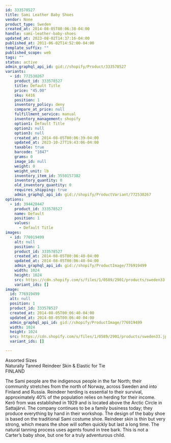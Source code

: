 ```yaml
---
id: 333578527
title: Sami Leather Baby Shoes
vendor: None
product_type: Sweden
created_at: 2014-08-05T00:06:38-04:00
handle: sami-leather-baby-shoes
updated_at: 2023-08-02T14:37:16-04:00
published_at: 2011-06-02T14:52:00-04:00
template_suffix: ""
published_scope: web
tags: ""
status: active
admin_graphql_api_id: gid://shopify/Product/333578527
variants:
  - id: 772530267
    product_id: 333578527
    title: Default Title
    price: "45.00"
    sku: K416
    position: 1
    inventory_policy: deny
    compare_at_price: null
    fulfillment_service: manual
    inventory_management: shopify
    option1: Default Title
    option2: null
    option3: null
    created_at: 2014-08-05T00:06:39-04:00
    updated_at: 2023-10-27T19:43:06-04:00
    taxable: true
    barcode: "1847"
    grams: 0
    image_id: null
    weight: 0
    weight_unit: lb
    inventory_item_id: 3550157382
    inventory_quantity: 0
    old_inventory_quantity: 0
    requires_shipping: true
    admin_graphql_api_id: gid://shopify/ProductVariant/772530267
options:
  - id: 394428447
    product_id: 333578527
    name: Default
    position: 1
    values:
      - Default Title
images:
  - id: 776919499
    alt: null
    position: 1
    product_id: 333578527
    created_at: 2014-08-05T00:06:40-04:00
    updated_at: 2014-08-05T00:06:40-04:00
    admin_graphql_api_id: gid://shopify/ProductImage/776919499
    width: 1024
    height: 1024
    src: https://cdn.shopify.com/s/files/1/0589/2901/products/sweden33.jpeg?v=1407211600
    variant_ids: []
image:
  id: 776919499
  alt: null
  position: 1
  product_id: 333578527
  created_at: 2014-08-05T00:06:40-04:00
  updated_at: 2014-08-05T00:06:40-04:00
  admin_graphql_api_id: gid://shopify/ProductImage/776919499
  width: 1024
  height: 1024
  src: https://cdn.shopify.com/s/files/1/0589/2901/products/sweden33.jpeg?v=1407211600
  variant_ids: []

---
```


Assorted Sizes  
Naturally Tanned Reindeer Skin & Elastic for Tie  
FINLAND

The Sami people are the indigenous people in the far North; their community stretches from the north of Norway, across Sweden and into Finland and Russia. Reindeer herding is essential to their survival, approximately 40% of the population relies on herding for their income. Kerö from was established in 1929 and is located above the Arctic Circle in Sattajärvi. The company continues to be a family business today; they produce everything by hand in their workshop. The design of the baby shoe is based on the traditional Sami costume shoe. Reindeer skin is thin but very strong, which means the shoe will soften quickly but last a long time. The natural tanning process uses agents found in tree bark. This is not a Carter’s baby shoe, but one for a truly adventurous child.